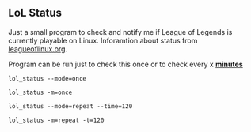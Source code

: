 ## LoL Status

Just a small program to check and notify me if League of Legends is currently playable on Linux.
Inforamtion about status from [leagueoflinux.org](https://leagueoflinux.org).

Program can be run just to check this once or to check every x **<ins>minutes</ins>**

```
lol_status --mode=once
```

```
lol_status -m=once
```

```
lol_status --mode=repeat --time=120
```

```
lol_status -m=repeat -t=120
```